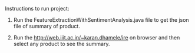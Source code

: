 Instructions to run project:

1) Run the FeatureExtractionWithSentimentAnalysis.java file to get the json file of summary of product.

2) Run the http://web.iiit.ac.in/~karan.dhamele/ire on browser and then select any product to see the summary.
